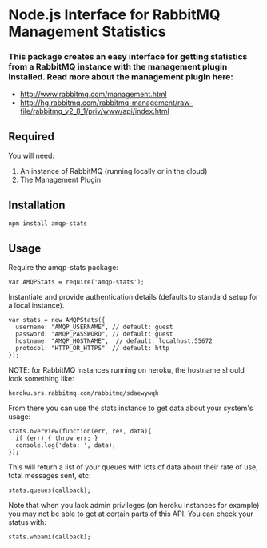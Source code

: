 # Node.js Interface for RabbitMQ Management Statistics

### This package creates an easy interface for getting statistics from a RabbitMQ instance with the management plugin installed. Read more about the management plugin here:

- http://www.rabbitmq.com/management.html
- http://hg.rabbitmq.com/rabbitmq-management/raw-file/rabbitmq_v2_8_1/priv/www/api/index.html

## Required

You will need:

1. An instance of RabbitMQ (running locally or in the cloud)
2. The Management Plugin

## Installation

    npm install amqp-stats

## Usage

Require the amqp-stats package: 

    var AMQPStats = require('amqp-stats');

Instantiate and provide authentication details (defaults to standard setup for a local instance). 

    var stats = new AMQPStats({
      username: "AMQP_USERNAME", // default: guest
      password: "AMQP_PASSWORD", // default: guest
      hostname: "AMQP_HOSTNAME",  // default: localhost:55672
      protocol: "HTTP_OR_HTTPS"  // default: http
    });
    
NOTE: for RabbitMQ instances running on heroku, the hostname should look something like: 

    heroku.srs.rabbitmq.com/rabbitmq/sdaewywqh

From there you can use the stats instance to get data about your system's usage:

    stats.overview(function(err, res, data){
      if (err) { throw err; }
      console.log('data: ', data);
    });

This will return a list of your queues with lots of data about their rate of use, total messages sent, etc:

    stats.queues(callback);

Note that when you lack admin privileges (on heroku instances for example) you may not be able to get at certain parts of this API. You can check your status with:
    
    stats.whoami(callback);
